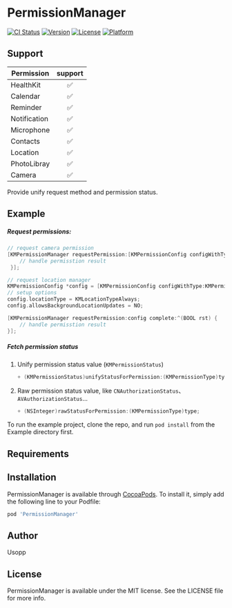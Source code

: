 # PermissionManager

[![CI Status](https://img.shields.io/badge/build-passing-brightgreen)](https://travis-ci.org/jky130@qq.com/PermissionManager)
[![Version](https://img.shields.io/badge/pod-1.0.0-brightgreen)](https://cocoapods.org/pods/PermissionManager)
[![License](https://img.shields.io/badge/license-MIT-green)](https://cocoapods.org/pods/PermissionManager)
[![Platform](https://img.shields.io/badge/platform-iOS%209.0%2B-brightgreen)](https://cocoapods.org/pods/PermissionManager)



## Support

 

| Permission   | support |
| ------------ |:-------:|
| HealthKit    | ✅       |
| Calendar     | ✅       |
| Reminder     | ✅       |
| Notification | ✅       |
| Microphone   | ✅       |
| Contacts     | ✅       |
| Location     | ✅       |
| PhotoLibray  | ✅       |
| Camera       | ✅       |

Provide unify request method and permission status.

## Example

##### Request permissions:

```objectivec
// request camera permission
[KMPermissionManager requestPermission:[KMPermissionConfig configWithType:KMPermissionTypeCamera] complete:^(BOOL rst) {
    // handle permisstion result
 }];
```



```objectivec
// request location manager
KMPermissionConfig *config = [KMPermissionConfig configWithType:KMPermissionTypeLocation];
// setup options
config.locationType = KMLocationTypeAlways;
config.allowsBackgroundLocationUpdates = NO;

[KMPermissionManager requestPermission:config complete:^(BOOL rst) {
    // handle permisstion result
}];
```



##### Fetch permission status

1. Unify permission status value (`KMPermissionStatus`)
   
   ```objectivec
   + (KMPermissionStatus)unifyStatusForPermission:(KMPermissionType)type;
   ```
   
   

2. Raw permission status value, like `CNAuthorizationStatus`、`AVAuthorizationStatus`...
   
   ```objectivec
   + (NSInteger)rawStatusForPermission:(KMPermissionType)type;
   ```
   
   



To run the example project, clone the repo, and run `pod install` from the Example directory first.

## Requirements

## Installation

PermissionManager is available through [CocoaPods](https://cocoapods.org). To install
it, simply add the following line to your Podfile:

```ruby
pod 'PermissionManager'
```

## Author

Usopp

## License

PermissionManager is available under the MIT license. See the LICENSE file for more info.
